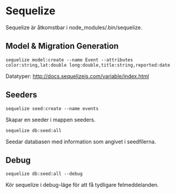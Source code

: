 # Sequelize

Sequelize är åtkomstbar i node_modules/.bin/sequelize.

## Model & Migration Generation
    sequelize model:create --name Event --attributes color:string,lat:double long:double,title:string,reported:date

Datatyper: http://docs.sequelizejs.com/variable/index.html

## Seeders
    sequelize seed:create --name events

Skapar en seeder i mappen seeders. 

    sequelize db:seed:all

Seedar databasen med information som angivet i seedfilerna.

## Debug
    sequelize db:seed:all --debug

Kör sequelize i debug-läge för att få tydligare felmeddelanden.